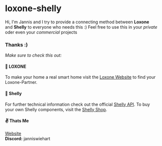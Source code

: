 # loxone-shelly

Hi, I'm Jannis and I try to provide a connecting method between **Loxone** and **Shelly** to everyone who needs this :)
Feel free to use this in your *private* oder even your *commercial* projects

### Thanks :)



*Make sure to check this out:*

#### :green_heart: LOXONE
To make your home a real smart home visit the [Loxone Website](https://loxone.com) to find your Loxone-Partner.

#### :blue_heart: Shelly
For further technical information check out the official [Shelly API](https://shelly-api-docs.shelly.cloud/). To buy your own Shelly components, visit the [Shelly Shop](https://www.shelly.com/de/products/shop).

#### :v: Thats Me
[Website](https://wiehart.de)<br />
**Discord:** janniswiehart